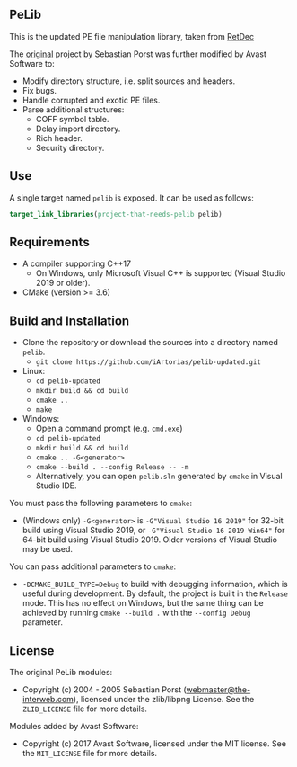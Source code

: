 ## PeLib

This is the updated PE file manipulation library, taken from [RetDec](https://github.com/avast/retdec)

The [original](http://www.pelib.com/index.php) project by Sebastian Porst was further modified by Avast Software to:
* Modify directory structure, i.e. split sources and headers.
* Fix bugs.
* Handle corrupted and exotic PE files.
* Parse additional structures:
  * COFF symbol table.
  * Delay import directory.
  * Rich header.
  * Security directory.

## Use

A single target named `pelib` is exposed. It can be used as follows:
```cmake
target_link_libraries(project-that-needs-pelib pelib)
```

## Requirements

* A compiler supporting C++17
  * On Windows, only Microsoft Visual C++ is supported (Visual Studio 2019 or older).
* CMake (version >= 3.6)

## Build and Installation

* Clone the repository or download the sources into a directory named `pelib`.
  * `git clone https://github.com/iArtorias/pelib-updated.git`
* Linux:
  * `cd pelib-updated`
  * `mkdir build && cd build`
  * `cmake ..`
  * `make`
* Windows:
  * Open a command prompt (e.g. `cmd.exe`)
  * `cd pelib-updated`
  * `mkdir build && cd build`
  * `cmake .. -G<generator>`
  * `cmake --build . --config Release -- -m`
  * Alternatively, you can open `pelib.sln` generated by `cmake` in Visual Studio IDE.

You must pass the following parameters to `cmake`:
* (Windows only) `-G<generator>` is `-G"Visual Studio 16 2019"` for 32-bit build using Visual Studio 2019, or `-G"Visual Studio 16 2019 Win64"` for 64-bit build using Visual Studio 2019. Older versions of Visual Studio may be used.

You can pass additional parameters to `cmake`:
* `-DCMAKE_BUILD_TYPE=Debug` to build with debugging information, which is useful during development. By default, the project is built in the `Release` mode. This has no effect on Windows, but the same thing can be achieved by running `cmake --build .` with the `--config Debug` parameter.

## License

The original PeLib modules:
* Copyright (c) 2004 - 2005 Sebastian Porst (webmaster@the-interweb.com), licensed under the zlib/libpng License. See the `ZLIB_LICENSE` file for more details.

Modules added by Avast Software:
* Copyright (c) 2017 Avast Software, licensed under the MIT license. See the `MIT_LICENSE` file for more details.